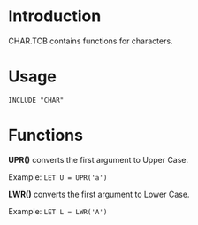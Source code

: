 # Introduction #

CHAR.TCB contains functions for characters.

# Usage #

`INCLUDE "CHAR"`

# Functions #

**UPR()** converts the first argument to Upper Case.

Example: `LET U = UPR('a')`

**LWR()** converts the first argument to Lower Case.

Example: `LET L = LWR('A')`